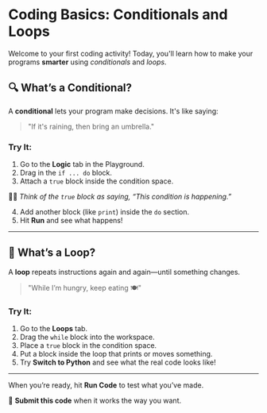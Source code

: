 # Coding Basics: Conditionals and Loops

Welcome to your first coding activity! Today, you'll learn how to make your programs **smarter** using _conditionals_ and _loops_.

## 🔍 What’s a Conditional?

A **conditional** lets your program make decisions. It's like saying:
> "If it's raining, then bring an umbrella."

### Try It:
1. Go to the **Logic** tab in the Playground.
2. Drag in the `if ... do` block.
3. Attach a `true` block inside the condition space.

👧🏽 _Think of the `true` block as saying, “This condition is happening.”_

4. Add another block (like `print`) inside the `do` section.
5. Hit **Run** and see what happens!

---

## 🔁 What’s a Loop?

A **loop** repeats instructions again and again—until something changes.

> "While I’m hungry, keep eating 🍽️"

### Try It:
1. Go to the **Loops** tab.
2. Drag the `while` block into the workspace.
3. Place a `true` block in the condition space.
4. Put a block inside the loop that prints or moves something.
5. Try **Switch to Python** and see what the real code looks like!

---

When you’re ready, hit **Run Code** to test what you’ve made.

🎯 **Submit this code** when it works the way you want.
